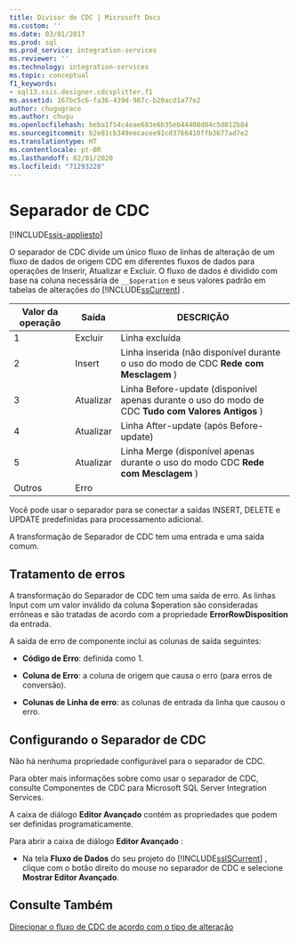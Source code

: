 ```yaml
---
title: Divisor de CDC | Microsoft Docs
ms.custom: ''
ms.date: 03/01/2017
ms.prod: sql
ms.prod_service: integration-services
ms.reviewer: ''
ms.technology: integration-services
ms.topic: conceptual
f1_keywords:
- sql13.ssis.designer.cdcsplitter.f1
ms.assetid: 167bc5c6-fa36-439d-987c-b20acd1a77e2
author: chugugrace
ms.author: chugu
ms.openlocfilehash: beba1f54c4eae683e6b35eb44408d84c5d812b84
ms.sourcegitcommit: b2e81cb349eecacee91cd3766410ffb3677ad7e2
ms.translationtype: HT
ms.contentlocale: pt-BR
ms.lasthandoff: 02/01/2020
ms.locfileid: "71293228"
---
```

# <a name="cdc-splitter"></a>Separador de CDC

[!INCLUDE[ssis-appliesto](../../includes/ssis-appliesto-ssvrpluslinux-asdb-asdw-xxx.md)]


  O separador de CDC divide um único fluxo de linhas de alteração de um fluxo de dados de origem CDC em diferentes fluxos de dados para operações de Inserir, Atualizar e Excluir. O fluxo de dados é dividido com base na coluna necessária de `__$operation` e seus valores padrão em tabelas de alterações do [!INCLUDE[ssCurrent](../../includes/sscurrent-md.md)] .  
  
|Valor da operação|Saída|DESCRIÇÃO|  
|------------------------|------------|-----------------|  
|1|Excluir|Linha excluída|  
|2|Insert|Linha inserida (não disponível durante o uso do modo de CDC **Rede com Mesclagem** )|  
|3|Atualizar|Linha Before-update (disponível apenas durante o uso do modo de CDC **Tudo com Valores Antigos** )|  
|4|Atualizar|Linha After-update (após Before-update)|  
|5|Atualizar|Linha Merge (disponível apenas durante o uso do modo CDC **Rede com Mesclagem** )|  
|Outros|Erro||  
  
 Você pode usar o separador para se conectar a saídas INSERT, DELETE e UPDATE predefinidas para processamento adicional.  
  
 A transformação de Separador de CDC tem uma entrada e uma saída comum.  
  
## <a name="error-handling"></a>Tratamento de erros  
 A transformação do Separador de CDC tem uma saída de erro. As linhas Input com um valor inválido da coluna $operation são consideradas errôneas e são tratadas de acordo com a propriedade **ErrorRowDisposition** da entrada.  
  
 A saída de erro de componente inclui as colunas de saída seguintes:  
  
-   **Código de Erro**: definida como 1.  
  
-   **Coluna de Erro**: a coluna de origem que causa o erro (para erros de conversão).  
  
-   **Colunas de Linha de erro**: as colunas de entrada da linha que causou o erro.  
  
## <a name="configuring-the-cdc-splitter"></a>Configurando o Separador de CDC  
 Não há nenhuma propriedade configurável para o separador de CDC.  
  
 Para obter mais informações sobre como usar o separador de CDC, consulte Componentes de CDC para Microsoft SQL Server Integration Services.  
  
 A caixa de diálogo **Editor Avançado** contém as propriedades que podem ser definidas programaticamente.  
  
 Para abrir a caixa de diálogo **Editor Avançado** :  
  
-   Na tela **Fluxo de Dados** do seu projeto do [!INCLUDE[ssISCurrent](../../includes/ssiscurrent-md.md)] , clique com o botão direito do mouse no separador de CDC e selecione **Mostrar Editor Avançado**.  
  
## <a name="see-also"></a>Consulte Também  
 [Direcionar o fluxo de CDC de acordo com o tipo de alteração](../../integration-services/data-flow/direct-the-cdc-stream-according-to-the-type-of-change.md)  
  
  
